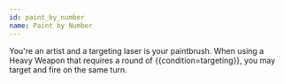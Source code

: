 ```yaml
---
id: paint_by_number
name: Paint by Number
---
```

You're an artist and a targeting laser is your paintbrush. When using a Heavy Weapon that requires a round of {{condition=targeting}}, 
you may target and fire on the same turn.